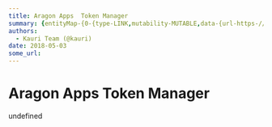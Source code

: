 ```yaml
---
title: Aragon Apps  Token Manager
summary: {entityMap-{0-{type-LINK,mutability-MUTABLE,data-{url-https-//github.com/aragon/aragon-apps/tree/master/apps/token-manager},1-{type-LINK,mutability-MUTABLE,data-{url-http-//wiki.aragon.one/documentation/aragonOS/-forwarders}},blocks-[{key-foo,text-Code in Github- aragon-apps/apps/token-manager,type-unstyled,depth-0,inlineStyleRanges-[{offset-0,length-15,style-ITALIC,{offset-0,length-15,style-BOLD],entityRanges-[{offset-16,length-30,key-0}],data-{}},{key-4ko3q,text-,type-unstyled,depth-0,inlineSt
authors:
  - Kauri Team (@kauri)
date: 2018-05-03
some_url: 
---
```


# Aragon Apps  Token Manager


undefined